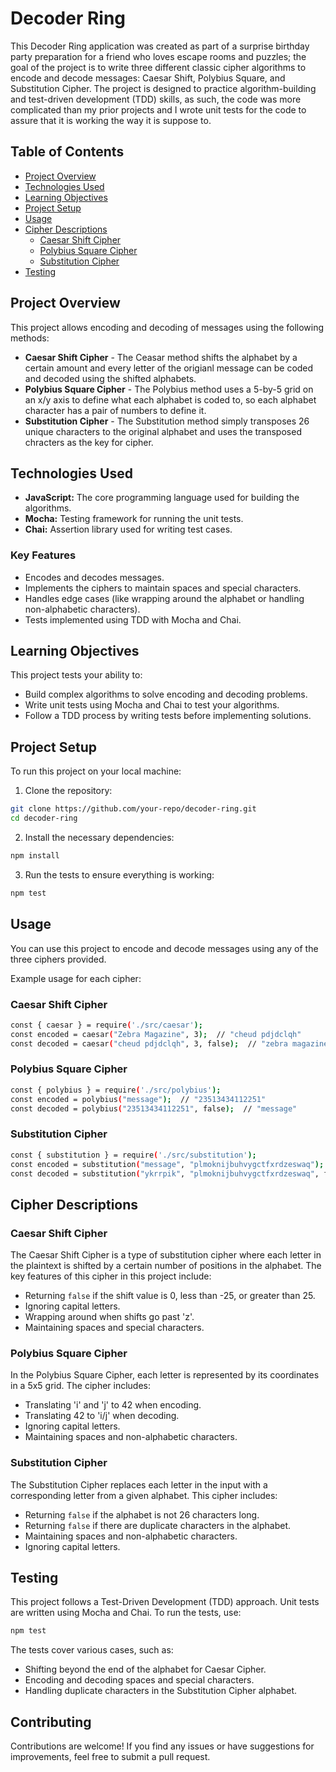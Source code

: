 # Decoder Ring

This Decoder Ring application was created as part of a surprise birthday party preparation for a friend who loves escape rooms and puzzles; the goal of the project is to write 
three different classic cipher algorithms to encode and decode messages: Caesar Shift, Polybius Square, and Substitution Cipher.
The project is designed to practice algorithm-building and test-driven development (TDD) skills, as such, the code was more complicated than my prior projects
and I wrote unit tests for the code to assure that it is working the way it is suppose to.  
 
## Table of Contents

- [Project Overview](#project-overview)
- [Technologies Used](#technologies-used)
- [Learning Objectives](#learning-objectives)
- [Project Setup](#project-setup)
- [Usage](#usage)
- [Cipher Descriptions](#cipher-descriptions)
  - [Caesar Shift Cipher](#caesar-shift-cipher)
  - [Polybius Square Cipher](#polybius-square-cipher)
  - [Substitution Cipher](#substitution-cipher)
- [Testing](#testing)


## Project Overview

This project allows encoding and decoding of messages using the following methods:
- **Caesar Shift Cipher** - The Ceasar method shifts the alphabet by a certain amount and every letter of the origianl message can be coded and decoded using the shifted alphabets.
- **Polybius Square Cipher** - The Polybius method uses a 5-by-5 grid on an x/y axis to define what each alphabet is coded to, so each alphabet 
character has a pair of numbers to define it. 
- **Substitution Cipher** - The Substitution method simply transposes 26 unique characters to the original alphabet and 
uses the transposed chracters as the key for cipher.

## Technologies Used
  + **JavaScript:** The core programming language used for building the algorithms.
  + **Mocha:** Testing framework for running the unit tests.
  + **Chai:** Assertion library used for writing test cases.

### Key Features
- Encodes and decodes messages.
- Implements the ciphers to maintain spaces and special characters.
- Handles edge cases (like wrapping around the alphabet or handling non-alphabetic characters).
- Tests implemented using TDD with Mocha and Chai.

## Learning Objectives

This project tests your ability to:
- Build complex algorithms to solve encoding and decoding problems.
- Write unit tests using Mocha and Chai to test your algorithms.
- Follow a TDD process by writing tests before implementing solutions.

## Project Setup

To run this project on your local machine:

1. Clone the repository:
```bash
git clone https://github.com/your-repo/decoder-ring.git
cd decoder-ring
```
2. Install the necessary dependencies:
  ```bash
  npm install
  ```
3. Run the tests to ensure everything is working:
  ```bash
  npm test
  ```

## Usage
You can use this project to encode and decode messages using any of the three ciphers provided.

Example usage for each cipher:

### Caesar Shift Cipher
  ```bash
  const { caesar } = require('./src/caesar');
  const encoded = caesar("Zebra Magazine", 3);  // "cheud pdjdclqh"
  const decoded = caesar("cheud pdjdclqh", 3, false);  // "zebra magazine"
  ```

### Polybius Square Cipher
```bash
const { polybius } = require('./src/polybius');
const encoded = polybius("message");  // "23513434112251"
const decoded = polybius("23513434112251", false);  // "message"
```

### Substitution Cipher
```bash
const { substitution } = require('./src/substitution');
const encoded = substitution("message", "plmoknijbuhvygctfxrdzeswaq");  // "ykrrpik"
const decoded = substitution("ykrrpik", "plmoknijbuhvygctfxrdzeswaq", false);  // "message"
```

## Cipher Descriptions
### Caesar Shift Cipher
  The Caesar Shift Cipher is a type of substitution cipher where each letter in the plaintext is shifted by a certain number of positions in the alphabet. The key features of this cipher in this project include:

  + Returning `false` if the shift value is 0, less than -25, or greater than 25.
  + Ignoring capital letters.
  + Wrapping around when shifts go past 'z'.
  + Maintaining spaces and special characters.

### Polybius Square Cipher
In the Polybius Square Cipher, each letter is represented by its coordinates in a 5x5 grid. The cipher includes:

  + Translating 'i' and 'j' to 42 when encoding.
  + Translating 42 to 'i/j' when decoding.
  + Ignoring capital letters.
  + Maintaining spaces and non-alphabetic characters.

### Substitution Cipher
The Substitution Cipher replaces each letter in the input with a corresponding letter from a given alphabet. This cipher includes:

  + Returning `false` if the alphabet is not 26 characters long.
  + Returning `false` if there are duplicate characters in the alphabet.
  + Maintaining spaces and non-alphabetic characters.
  + Ignoring capital letters.

## Testing
This project follows a Test-Driven Development (TDD) approach. Unit tests are written using Mocha and Chai. To run the tests, use:
  ```bash
  npm test
```
The tests cover various cases, such as:

  + Shifting beyond the end of the alphabet for Caesar Cipher.
  + Encoding and decoding spaces and special characters.
  + Handling duplicate characters in the Substitution Cipher alphabet.

## Contributing
Contributions are welcome! If you find any issues or have suggestions for improvements, feel free to submit a pull request.
